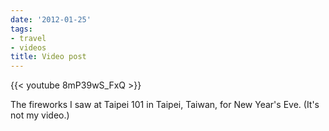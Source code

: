 ```yaml
---
date: '2012-01-25'
tags:
- travel
- videos
title: Video post
---
```


{{< youtube 8mP39wS_FxQ >}}

The fireworks I saw at Taipei 101 in Taipei, Taiwan, for New Year's Eve. (It's not my video.)
